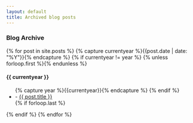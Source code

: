 ```yaml
---
layout: default
title: Archived blog posts
---
```

<div class="page-content wc-container">
  <h3>Blog Archive</h3>
  {% for post in site.posts %}
  	{% capture currentyear %}{{post.date | date: "%Y"}}{% endcapture %}
  	{% if currentyear != year %}
    	{% unless forloop.first %}</ul>{% endunless %}
   		<h4>{{ currentyear }}</h4>
   		<ul class="posts">
   		{% capture year %}{{currentyear}}{% endcapture %}
	{% endif %}
    <li>- <a href="{{ site.url }}{{ post.url }}">{{ post.title }}</a></li>
    {% if forloop.last %}</ul>{% endif %}
{% endfor %}
</div>
